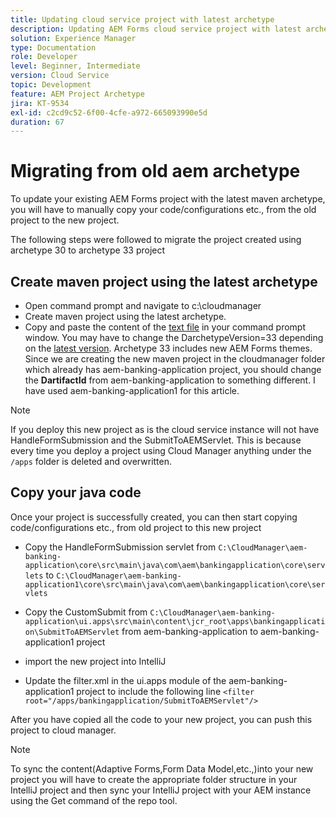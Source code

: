 ```yaml
---
title: Updating cloud service project with latest archetype
description: Updating AEM Forms cloud service project with latest archetype
solution: Experience Manager
type: Documentation
role: Developer
level: Beginner, Intermediate
version: Cloud Service
topic: Development
feature: AEM Project Archetype
jira: KT-9534
exl-id: c2cd9c52-6f00-4cfe-a972-665093990e5d
duration: 67
---
```

# Migrating from old aem archetype 

To update your existing AEM Forms project with the latest maven archetype, you will have to manually copy your code/configurations etc., from the old project to the new project. 

The following steps were followed to migrate the project created using archetype 30 to archetype 33 project

## Create maven project using the latest archetype

* Open command prompt and navigate to c:\cloudmanager
* Create maven project using the latest archetype.
* Copy and paste the content of the [text file](assets/creating-maven-project.txt) in your command prompt window. You may have to change the DarchetypeVersion=33 depending on the [latest version](https://github.com/adobe/aem-project-archetype/releases). Archetype 33 includes new AEM Forms themes.
Since we are creating the new maven project in the cloudmanager folder which already has aem-banking-application project, you should change the **DartifactId** from aem-banking-application to something different. I have used aem-banking-application1 for this article.

>[!NOTE]
>
>If you deploy this new project as is the cloud service instance will not have HandleFormSubmission and the SubmitToAEMServlet. This is because every time you deploy a project using Cloud Manager anything under the `/apps` folder is deleted and overwritten.

## Copy your java code

Once your project is successfully created, you can then start copying code/configurations etc., from old project to this new project

* Copy the HandleFormSubmission servlet from ```C:\CloudManager\aem-banking-application\core\src\main\java\com\aem\bankingapplication\core\servlets``` 
to
```C:\CloudManager\aem-banking-application1\core\src\main\java\com\aem\bankingapplication\core\servlets```

* Copy the CustomSubmit from
```C:\CloudManager\aem-banking-application\ui.apps\src\main\content\jcr_root\apps\bankingapplication\SubmitToAEMServlet``` from aem-banking-application to aem-banking-application1 project

* import the new project into IntelliJ

* Update the filter.xml in the ui.apps module  of the aem-banking-application1 project to include the following line
```<filter root="/apps/bankingapplication/SubmitToAEMServlet"/>```

After you have copied all the code to your new project, you can push this project to cloud manager.

>[!NOTE]
>
>To sync the content(Adaptive Forms,Form Data Model,etc.,)into your new project you will have to create the appropriate folder structure in your IntelliJ project and then sync your IntelliJ project with your AEM instance using the Get command of the repo tool.
